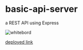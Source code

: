 # basic-api-server

a REST API using Express


![whitebord](https://github.com/motasemAlsqoor/basic-api-server/blob/main/assests/class3.png)

[deployed link](https://basic-api-server3.herokuapp.com/)